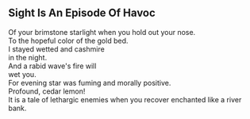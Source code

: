 Sight Is An Episode Of Havoc
----------------------------
Of your brimstone starlight when you hold out your nose.  
To the hopeful color of the gold bed.  
I stayed wetted and cashmire  
in the night.  
And a rabid wave's fire will  
wet you.  
For evening star was fuming and morally positive.  
Profound, cedar lemon!  
It is a tale of lethargic enemies when you recover enchanted like a river bank.  
